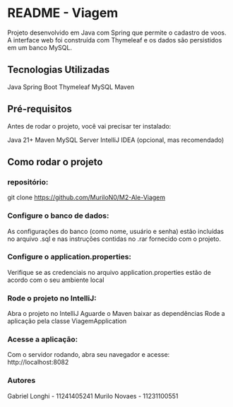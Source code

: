 # README - Viagem

Projeto desenvolvido em Java com Spring que permite o cadastro de voos. A interface web foi construída com Thymeleaf e os dados são persistidos em um banco MySQL.

## Tecnologias Utilizadas

Java
Spring Boot
Thymeleaf
MySQL
Maven

## Pré-requisitos

Antes de rodar o projeto, você vai precisar ter instalado:

Java 21+
Maven
MySQL Server
IntelliJ IDEA (opcional, mas recomendado)

## Como rodar o projeto

### repositório:

git clone https://github.com/MuriloN0/M2-Ale-Viagem

### Configure o banco de dados:

As configurações do banco (como nome, usuário e senha) estão incluídas no arquivo .sql e nas instruções contidas no .rar fornecido com o projeto.

### Configure o application.properties:

Verifique se as credenciais no arquivo application.properties estão de acordo com o seu ambiente local

### Rode o projeto no IntelliJ:

Abra o projeto no IntelliJ
Aguarde o Maven baixar as dependências
Rode a aplicação pela classe ViagemApplication

### Acesse a aplicação:

Com o servidor rodando, abra seu navegador e acesse:
http://localhost:8082

### Autores

Gabriel Longhi - 11241405241
Murilo Novaes - 11231100551
